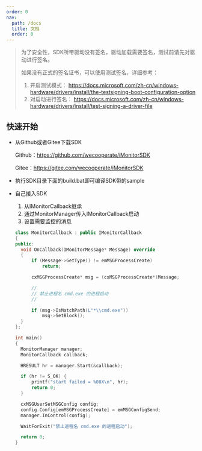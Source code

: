 ```yaml
---
order: 0
nav:
  path: /docs
  title: 文档
  order: 0
---
```


> 为了安全性，SDK所带驱动没有签名，驱动加载需要签名，测试前请先对驱动进行签名。
>
> 如果没有正式的签名证书，可以使用测试签名，详细参考：
>
> 1. 开启测试模式： https://docs.microsoft.com/zh-cn/windows-hardware/drivers/install/the-testsigning-boot-configuration-option
> 2. 对启动进行签名： https://docs.microsoft.com/zh-cn/windows-hardware/drivers/install/test-signing-a-driver-file

## 快速开始

- 从Github或者Gitee下载SDK

  Github：https://github.com/wecooperate/iMonitorSDK

  Gitee：https://gitee.com/wecooperate/iMonitorSDK

- 执行SDK目录下面的build.bat即可编译SDK带的sample

- 自己接入SDK

  1. 从IMonitorCallback继承
  2. 通过MonitorManager传入IMonitorCallback启动
  3. 设置需要监控的消息
  
  ```cpp
  class MonitorCallback : public IMonitorCallback
  {
  public:
  	void OnCallback(IMonitorMessage* Message) override
  	{
  		if (Message->GetType() != emMSGProcessCreate)
  			return;
  
  		cxMSGProcessCreate* msg = (cxMSGProcessCreate*)Message;
  
  		//
  		// 禁止进程名 cmd.exe 的进程启动
  		//
  
  		if (msg->IsMatchPath(L"*\\cmd.exe"))
  			msg->SetBlock();
  	}
  };
  
  int main()
  {
  	MonitorManager manager;
  	MonitorCallback callback;
  
  	HRESULT hr = manager.Start(&callback);
  
  	if (hr != S_OK) {
  		printf("start failed = %08X\n", hr);
  		return 0;
  	}
  
  	cxMSGUserSetMSGConfig config;
  	config.Config[emMSGProcessCreate] = emMSGConfigSend;
  	manager.InControl(config);
  
  	WaitForExit("禁止进程名 cmd.exe 的进程启动");
  
  	return 0;
  }
  ```
  
  
